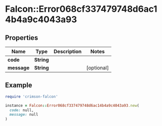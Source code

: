 # Falcon::Error068cf337479748d6ac14b4a9c4043a93

## Properties

| Name | Type | Description | Notes |
| ---- | ---- | ----------- | ----- |
| **code** | **String** |  |  |
| **message** | **String** |  | [optional] |

## Example

```ruby
require 'crimson-falcon'

instance = Falcon::Error068cf337479748d6ac14b4a9c4043a93.new(
  code: null,
  message: null
)
```

